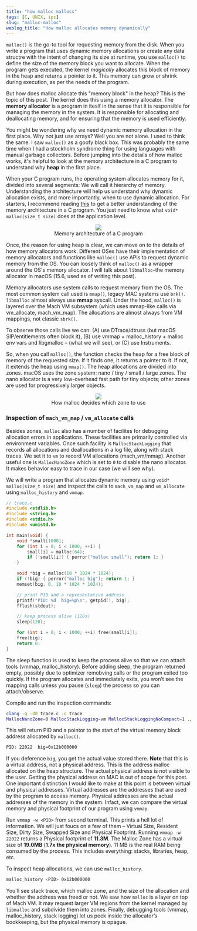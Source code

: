 ```yaml
---
title: "how malloc mallocs"
tags: [C, UNIX, ipc]
slug: "malloc-malloc"
weblog_title: "How malloc allocates memory dynamically"
---
```


`malloc()` is the go-to tool for requesting memory from the disk. When you write a program that uses dynamic memory allocations or create any data structre with the intent of changing its size at runtime, you use `malloc()` to define the size of the memory block you want to allocate. When the program gets executed, the kernel *magically* allocates this block of memory in the heap and returns a pointer to it. This memory can grow or shrink during execution, as per the needs of the program. 

But how does malloc allocate this "memory block" in the heap? This is the topic of this post. The kernel does this using a memory allocator. The **memory allocator** is a program in iteslf in the sense that it is responsible for managing the memory in the system. It is responsible for allocating and deallocating memory, and for ensuring that the memory is used efficiently.


You might be wondering why we need dynamic memory allocation in the first place. Why not just use arrays? Well you are not alone. I used to think the same. I saw `malloc()` as a goofy black box. This was probably the same time when I had a stockholm syndrome thing for using languages with manual garbage collectors. Before jumping into the details of how malloc works, it's helpful to look at the memory architecture in a C program to understand why **heap** in the first place. 

When your C program runs, the operating system allocates memory for it, divided into several segments: We will call it hierarchy of memory. Understanding the architecture will help us understand why dynamic allocation exists, and more importantly, when to use dynamic allocation. For starters, I recommend reading [this](https://thelinuxcode.com/dynamic-memory-allocation-in-c-using-malloc-calloc-free-and-realloc/) to get a better understanding of the memory architecture in a C program. You just need to know what `void* malloc(size_t size)` does at the application level.

<figure style="text-align: center;">
  <img src="https://pub-91e1a485198740aabff1705e89606dc3.r2.dev/malloc-malloc/memarcC.png" style="max-width: 100%; height: auto;" />
  <figcaption>Memory architecture of a C program</figcaption>
</figure>

Once, the reason for using heap is clear, we can move on to the details of how memory allocators work. Different OSes have their implementation of memory allocators and functions like `malloc()` use APIs to request dynamic memory from the OS. You can loosely think of `malloc()` as a wrapper around the OS's memory allocator. I will talk about `libmalloc`–the memory allocator in macOS (15.6, used as of writing this post). 

Memory allocators use system calls to request memory from the OS. The most common system call used is `mmap()`, legacy MAC systems use `brk()`. `libmalloc` almost always use **mmap** syscall. Under the hood, `malloc()` is layered over the Mach VM subsystem (which uses mmap-like calls via vm_allocate, mach_vm_map). The allocations are almost always from VM mappings, not classic `sbrk()`. 

To observe those calls live we can: (A) use DTrace/dtruss (but macOS SIP/entitlements often block it), (B) use vmmap + malloc_history + malloc env vars and libgmalloc – (what we will see), or (C) use Instruments.

So, when you call `malloc()`, the function checks the heap for a free block of memory of the requested size. If it finds one, it returns a pointer to it. If not, it extends the heap using `mmap()`. The heap allocations are divided into zones. macOS uses the zone system: nano / tiny / small / large zones. The nano allocator is a very low-overhead fast path for tiny objects; other zones are used for progressively larger objects. 

<figure style="text-align: center;">
  <img src="https://pub-91e1a485198740aabff1705e89606dc3.r2.dev/malloc-malloc/SVG.svg" style="max-width: 100%; height: auto;" />
  <figcaption>How malloc decides which zone to use</figcaption>
</figure>

### Inspection of `mach_vm_map` / `vm_allocate` calls

Besides zones, `malloc` also has a number of facilites for debugging allocation errors in applications. These facilities are primarily controlled via environment variables. Once such facility is `MallocStackLogging` that records all allocations and deallocations in a log file, along with stack traces. We set it to `vm` to record VM allocations (mach_vm/mmap). Another useful one is `MallocNanoZone` which is set to `0` to disable the nano allocator. It makes behavior easy to trace in our case (we will see why).

We will write a program that allocates dynamic memory using `void* malloc(size_t size)` and inspect the calls to `mach_vm_map` and `vm_allocate` using `malloc_history` and `vmmap`.

```c
// trace.c
#include <stdlib.h>
#include <string.h>
#include <stdio.h>
#include <unistd.h>

int main(void) {
    void *small[1000];
    for (int i = 0; i < 1000; ++i) {
        small[i] = malloc(64);
        if (!small[i]) { perror("malloc small"); return 1; }
    }

    void *big = malloc(10 * 1024 * 1024);
    if (!big) { perror("malloc big"); return 1; }
    memset(big, 0, 10 * 1024 * 1024);

    // print PID and a representative address
    printf("PID: %d  big=%p\n", getpid(), big);
    fflush(stdout);

    // keep process alive (120s)
    sleep(120);

    for (int i = 0; i < 1000; ++i) free(small[i]);
    free(big);
    return 0;
}
```
The sleep function is used to keep the process alive so that we can attach tools (vmmap, malloc_history). Before adding sleep, the program returned empty, possibly due to optimizer remobving calls or the program exited too quickly. If the program allocates and immediately exits, you won’t see the mapping calls unless you pause (`sleep`) the process so you can attach/observe.

Compile and run the inspection commands:

```bash
clang -g -O0 trace.c -o trace
MallocNanoZone=0 MallocStackLogging=vm MallocStackLoggingNoCompact=1 ./trace
```
This will return PID and a pointor to the start of the virtual memory block address allocated by `malloc()`. 

```bash
PID: 22022  big=0x12b000000
```
If you deference `big`, you get the actual value stored there. **Note** that this is a virtual address, not a physical address. This is the address malloc allocated on the heap structure. The actual physical address is not visible to the user. Getting the physical address on MAC is out of scope for this post. One important distinction I would like to make at this point is between virtual and physical addresses. Virtual addresses are the addresses that are used by the program to access memory. Physical addresses are the actual addresses of the memory in the system. Infact, we can compare the virtual memory and physical footprint of our program using `vmmap`.

Run `vmmap -w <PID>` from second terminal. This prints a hell lot of information. We will just foucs on a few of them – Virtual Size, Resident Size, Dirty Size, Swapped Size and Physical Footprint. Running `vmmap -w 22022` returns a Physical footprint of **11.3M**. The Malloc Zone has a virtual size of **19.0MB** (**1.7x the physical memory**). 11 MB is the real RAM being consumed by the process. This includes everything: stacks, libraries, heap, etc. 

To inspect heap allocations, we can use `malloc_history`.
```bash
malloc_history <PID> 0x12b000000
```
You'll see stack trace, which malloc zone, and the size of the allocation and whether the address was freed or not. 
We saw how `malloc` is a layer on top of Mach VM. It may request larger VM regions from the kernel managed by `libmalloc` and subdivide them into zones. Finally, debugging tools (vmmap, malloc_history, stack logging) let us peek inside the allocator’s bookkeeping, but the physical memory is opague.

